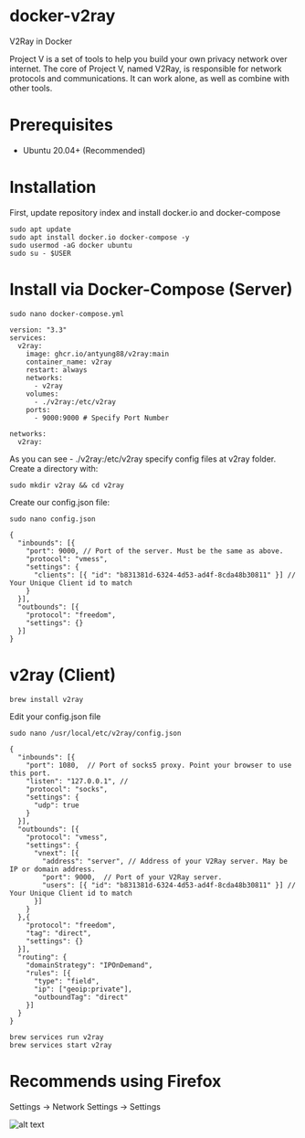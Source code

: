 # docker-v2ray
V2Ray in Docker 

Project V is a set of tools to help you build your own privacy network over internet. The core of Project V, named V2Ray, is responsible for network protocols and communications. It can work alone, as well as combine with other tools.

# Prerequisites
- Ubuntu 20.04+ (Recommended)

# Installation

First, update repository index and install docker.io and docker-compose

```
sudo apt update
sudo apt install docker.io docker-compose -y
sudo usermod -aG docker ubuntu
sudo su - $USER
```

# Install via Docker-Compose (Server)

```
sudo nano docker-compose.yml
```
```
version: "3.3"
services:
  v2ray:
    image: ghcr.io/antyung88/v2ray:main
    container_name: v2ray
    restart: always
    networks:
      - v2ray
    volumes:
      - ./v2ray:/etc/v2ray
    ports:
      - 9000:9000 # Specify Port Number
      
networks:
  v2ray:      
```

As you can see - ./v2ray:/etc/v2ray specify config files at v2ray folder. Create a directory with:

```
sudo mkdir v2ray && cd v2ray
```

Create our config.json file:

```
sudo nano config.json
```

```
{
  "inbounds": [{
    "port": 9000, // Port of the server. Must be the same as above.
    "protocol": "vmess",
    "settings": {
      "clients": [{ "id": "b831381d-6324-4d53-ad4f-8cda48b30811" }] // Your Unique Client id to match
    }
  }],
  "outbounds": [{
    "protocol": "freedom",
    "settings": {}
  }]
}
```

# v2ray (Client)

```
brew install v2ray
```

Edit your config.json file

```
sudo nano /usr/local/etc/v2ray/config.json
```

```
{
  "inbounds": [{
    "port": 1080,  // Port of socks5 proxy. Point your browser to use this port.
    "listen": "127.0.0.1", // 
    "protocol": "socks",
    "settings": {
      "udp": true
    }
  }],
  "outbounds": [{
    "protocol": "vmess",
    "settings": {
      "vnext": [{
        "address": "server", // Address of your V2Ray server. May be IP or domain address.
        "port": 9000,  // Port of your V2Ray server.
        "users": [{ "id": "b831381d-6324-4d53-ad4f-8cda48b30811" }] // Your Unique Client id to match
      }]
    }
  },{
    "protocol": "freedom",
    "tag": "direct",
    "settings": {}
  }],
  "routing": {
    "domainStrategy": "IPOnDemand",
    "rules": [{
      "type": "field",
      "ip": ["geoip:private"],
      "outboundTag": "direct"
    }]
  }
}
```

```
brew services run v2ray
brew services start v2ray
```

# Recommends using Firefox

Settings -> Network Settings -> Settings

![alt text](https://github.com/antyung88/docker-v2ray/blob/main/socks5.png)
